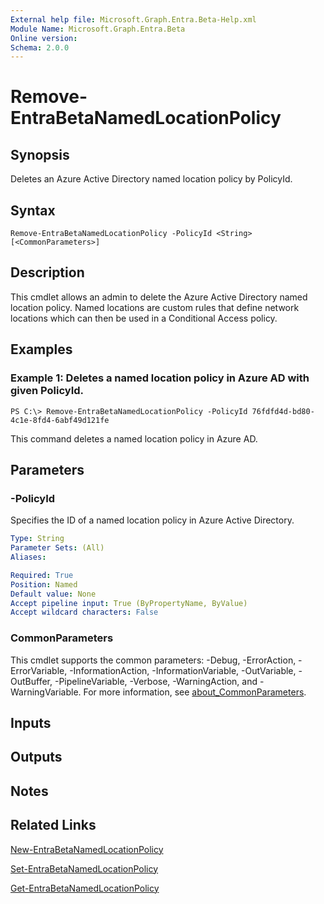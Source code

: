 ```yaml
---
External help file: Microsoft.Graph.Entra.Beta-Help.xml
Module Name: Microsoft.Graph.Entra.Beta
Online version:
Schema: 2.0.0
---
```


# Remove-EntraBetaNamedLocationPolicy

## Synopsis
Deletes an Azure Active Directory named location policy by PolicyId.

## Syntax

```
Remove-EntraBetaNamedLocationPolicy -PolicyId <String> [<CommonParameters>]
```

## Description
This cmdlet allows an admin to delete the Azure Active Directory named location policy.
Named locations are custom rules that define network locations which can then be used in a Conditional Access policy.

## Examples

### Example 1: Deletes a named location policy in Azure AD with given PolicyId.
```
PS C:\> Remove-EntraBetaNamedLocationPolicy -PolicyId 76fdfd4d-bd80-4c1e-8fd4-6abf49d121fe
```

This command deletes a named location policy in Azure AD.

## Parameters

### -PolicyId
Specifies the ID of a named location policy in Azure Active Directory.

```yaml
Type: String
Parameter Sets: (All)
Aliases:

Required: True
Position: Named
Default value: None
Accept pipeline input: True (ByPropertyName, ByValue)
Accept wildcard characters: False
```

### CommonParameters
This cmdlet supports the common parameters: -Debug, -ErrorAction, -ErrorVariable, -InformationAction, -InformationVariable, -OutVariable, -OutBuffer, -PipelineVariable, -Verbose, -WarningAction, and -WarningVariable. For more information, see [about_CommonParameters](https://go.microsoft.com/fwlink/?LinkID=113216).

## Inputs

## Outputs

## Notes
## Related Links

[New-EntraBetaNamedLocationPolicy]()

[Set-EntraBetaNamedLocationPolicy]()

[Get-EntraBetaNamedLocationPolicy]()

